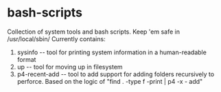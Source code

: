 # bash-scripts
Collection of system tools and bash scripts. Keep 'em safe in /usr/local/sbin/
Currently contains:
  1) sysinfo -- tool for printing system information in a human-readable format
  2) up -- tool for moving up in filesystem
  3) p4-recent-add -- tool to add support for adding folders recursively to perforce. Based on the logic of "find . -type f -print | p4 -x - add"

